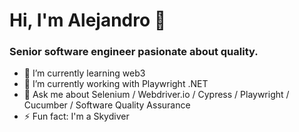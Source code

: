 # Hi, I'm Alejandro 👋

### Senior software engineer pasionate about quality.


- 🌱 I’m currently learning web3
- 🔭 I’m currently working with Playwright .NET
- 💬 Ask me about Selenium / Webdriver.io / Cypress / Playwright / Cucumber / Software Quality Assurance
- ⚡ Fun fact: I'm a Skydiver 

